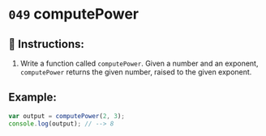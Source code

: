 # `049` computePower

## 📝 Instructions:

1. Write a function called `computePower`. Given a number and an exponent, `computePower` returns the given number, raised to the given exponent. 

## Example:

```Javascript
var output = computePower(2, 3);
console.log(output); // --> 8
```
